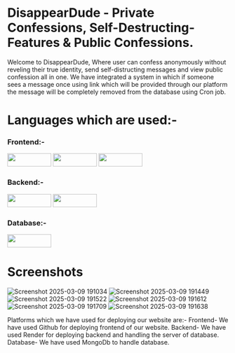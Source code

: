 # DisappearDude - Private Confessions, Self-Destructing-Features & Public Confessions. 


Welcome to DisappearDude, Where user can confess anonymously without reveling their true identity, send self-distructing messages and view public confession all in one. We have integrated a system in which if someone sees a message once using link which will be provided through our platform the message will be completely removed from the database using Cron job.

# Languages which are used:-
### Frontend:-
<img src="https://github.com/user-attachments/assets/bff2edde-d1fb-4bff-90ad-4bc802ce82e1" width="100" height="30">
<img src="https://github.com/user-attachments/assets/79f388cf-22b5-4079-a7ae-b1b70742bcf9" width="100" height="30">
<img src="https://github.com/user-attachments/assets/e4e82a58-f322-4bb3-af1c-fb22fca34931" width="100" height="30">


### Backend:-
<img src="https://github.com/user-attachments/assets/89be3e2d-536b-47a7-bc70-36d7bfa582c1" width="100" height="30">
<img src="https://github.com/user-attachments/assets/e2ecc073-07b3-4cad-baf9-220bba7e142a" width="100" height="30">

### Database:-
<img src="https://github.com/user-attachments/assets/d931ea2f-f707-4996-b307-2346eb892ff6" width="100" height="30">

# Screenshots
![Screenshot 2025-03-09 191034](https://github.com/user-attachments/assets/c621e9be-160a-49a6-af64-9001d002b79d)
![Screenshot 2025-03-09 191449](https://github.com/user-attachments/assets/017f2551-115d-4553-9681-3a3b70204347)
![Screenshot 2025-03-09 191522](https://github.com/user-attachments/assets/80bd82bd-3bcd-40a0-9c4c-2b67a0aa8046)
![Screenshot 2025-03-09 191612](https://github.com/user-attachments/assets/62e7c7c8-c267-4d01-9a50-eb431d8b09fa)
![Screenshot 2025-03-09 191709](https://github.com/user-attachments/assets/7d3d69d3-7f0a-438c-9593-4a7d2adf0ea9)
![Screenshot 2025-03-09 191638](https://github.com/user-attachments/assets/500412b8-e294-45bf-bed9-096aef7373f4)

Platforms which we have used for deploying our website are:-
Frontend-
We have used Github for deploying frontend of our website.
Backend-
We have used Render for deploying backend and handling the server of database.
Database-
We have used MongoDb to handle database.
